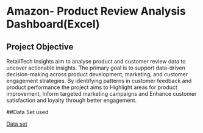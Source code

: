 # Amazon- Product Review Analysis Dashboard(Excel)

## Project Objective
RetailTech Insights aim to analyse product and customer review data to uncover actionable insights. The primary goal is to support data-driven decision-making across product development, marketing, and customer engagement strategies. By identifying patterns in customer feedback and product performance the project aims to Highlight areas for product improvement, Inform targeted marketing campaigns and Enhance customer satisfaction and loyalty through better engagement.

##Data Set used

<a href = "https://github.com/PaulTenu/DSA-Project-Case-1-Amazon-Product-Review-Analysis/blob/main/DSA%20CAPSTONE%20PROJECT_QNS_1_EXCEL.xlsx">Data set</a>
